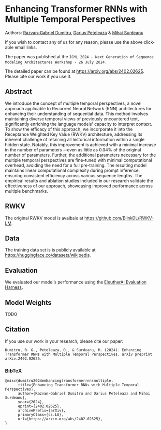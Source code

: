 # Enhancing Transformer RNNs with Multiple Temporal Perspectives

Authors: [Razvan-Gabriel Dumitru](mailto:razvandumm@gmail.com?subject=[GitHub]TemporalRNNs), [Darius Peteleaza](mailto:peteleaza.darius@gmail.com?subject=[GitHub]TemporalRNNs) & [Mihai Surdeanu](mailto:msurdeanu@arizona.edu?subject=[GitHub]TemporalRNNs)

If you wish to contact any of us for any reason, please use the above click-able email links.

The paper was published at the ```ICML 2024 - Next Generation of Sequence Modeling Architectures Workshop - 26 July 2024```.

The detailed paper can be found at https://arxiv.org/abs/2402.02625. Please cite our work if you use it.

## Abstract
We introduce the concept of multiple temporal perspectives, a novel approach applicable to Recurrent Neural Network (RNN) architectures for enhancing their understanding of sequential data. This method involves maintaining diverse temporal views of previously encountered text, significantly enriching the language models' capacity to interpret context. To show the efficacy of this approach, we incorporate it into the Receptance Weighted Key Value (RWKV) architecture, addressing its inherent challenge of retaining all historical information within a single hidden state. Notably, this improvement is achieved with a minimal increase in the number of parameters --even as little as $0.04\%$ of the original number of parameters. Further, the additional parameters necessary for the multiple temporal perspectives are fine-tuned with minimal computational overhead,
avoiding the need for a full pre-training. The resulting model maintains linear computational complexity during prompt inference, ensuring consistent efficiency across various sequence lengths. The empirical results and ablation studies included in our research validate the effectiveness of our approach, showcasing improved performance across multiple benchmarks.

## RWKV

The original RWKV model is avaibale at https://github.com/BlinkDL/RWKV-LM.

## Data

The training data set is is publicly available at https://huggingface.co/datasets/wikipedia.

## Evaluation

We evaluated our model’s performance using the [EleutherAI Evaluation Harness](https://github.com/EleutherAI/lm-evaluation-harness).

## Model Weights

TODO

## Citation
If you use our work in your research, please cite our paper:

```
Dumitru, R. G., Peteleaza, D., & Surdeanu, M. (2024). Enhancing Transformer RNNs with Multiple Temporal Perspectives. arXiv preprint arXiv:2402.02625.
```

### BibTeX

```
@misc{dumitru2024enhancingtransformerrnnsmultiple,
      title={Enhancing Transformer RNNs with Multiple Temporal Perspectives}, 
      author={Razvan-Gabriel Dumitru and Darius Peteleaza and Mihai Surdeanu},
      year={2024},
      eprint={2402.02625},
      archivePrefix={arXiv},
      primaryClass={cs.LG},
      url={https://arxiv.org/abs/2402.02625}, 
}
```
